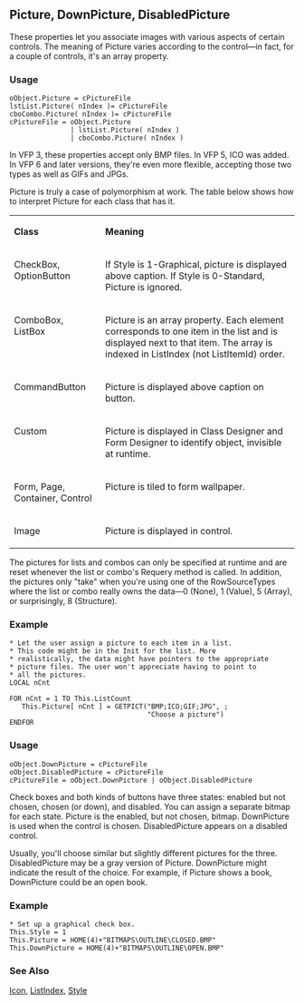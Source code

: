 ## Picture, DownPicture, DisabledPicture

These properties let you associate images with various aspects of certain controls. The meaning of Picture varies according to the control&mdash;in fact, for a couple of controls, it's an array property. 

### Usage

```foxpro
oObject.Picture = cPictureFile
lstList.Picture( nIndex )= cPictureFile
cboCombo.Picture( nIndex )= cPictureFile
cPictureFile = oObject.Picture
               | lstList.Picture( nIndex )
               | cboCombo.Picture( nIndex )
```

In VFP 3, these properties accept only BMP files. In VFP 5, ICO was added. In VFP 6 and later versions, they're even more flexible, accepting those two types as well as GIFs and JPGs.

Picture is truly a case of polymorphism at work. The table below shows how to interpret Picture for each class that has it. 

<table>
<tr>
  <td width="32%" valign="top">
  <p><b>Class</b></p>
  </td>
  <td width=68% valign=top>
  <p><b>Meaning</b></p>
  </td>
 </tr>
<tr>
  <td width="32%" valign="top">
  <p>CheckBox, OptionButton</p>
  </td>
  <td width=68% valign=top>
  <p>If Style is 1-Graphical, picture is displayed above caption. If Style is 0-Standard, Picture is ignored.</p>
  </td>
 </tr>
<tr>
  <td width="32%" valign="top">
  <p>ComboBox, ListBox</p>
  </td>
  <td width=68% valign=top>
  <p>Picture is an array property. Each element corresponds to one item in the list and is displayed next to that item. The array is indexed in ListIndex (not ListItemId) order.</p>
  </td>
 </tr>
<tr>
  <td width="32%" valign="top">
  <p>CommandButton</p>
  </td>
  <td width=68% valign=top>
  <p>Picture is displayed above caption on button.</p>
  </td>
 </tr>
<tr>
  <td width="32%" valign="top">
  <p>Custom</p>
  </td>
  <td width=68% valign=top>
  <p>Picture is displayed in Class Designer and Form Designer to identify object, invisible at runtime.</p>
  </td>
 </tr>
<tr>
  <td width="32%" valign="top">
  <p>Form, Page, Container, Control</p>
  </td>
  <td width=68% valign=top>
  <p>Picture is tiled to form wallpaper.</p>
  </td>
 </tr>
<tr>
  <td width="32%" valign="top">
  <p>Image</p>
  </td>
  <td width=68% valign=top>
  <p>Picture is displayed in control.</p>
  </td>
 </tr>
</table>

The pictures for lists and combos can only be specified at runtime and are reset whenever the list or combo's Requery method is called. In addition, the pictures only "take" when you're using one of the RowSourceTypes where the list or combo really owns the data&mdash;0 (None), 1 (Value), 5 (Array), or surprisingly, 8 (Structure).

### Example

```foxpro
* Let the user assign a picture to each item in a list.
* This code might be in the Init for the list. More
* realistically, the data might have pointers to the appropriate
* picture files. The user won't appreciate having to point to
* all the pictures.
LOCAL nCnt

FOR nCnt = 1 TO This.ListCount
   This.Picture[ nCnt ] = GETPICT("BMP;ICO;GIF;JPG", ;
                                  "Choose a picture")
ENDFOR
```
### Usage

```foxpro
oObject.DownPicture = cPictureFile
oObject.DisabledPicture = cPictureFile
cPictureFile = oObject.DownPicture | oObject.DisabledPicture
```

Check boxes and both kinds of buttons have three states: enabled but not chosen, chosen (or down), and disabled. You can assign a separate bitmap for each state. Picture is the enabled, but not chosen, bitmap. DownPicture is used when the control is chosen. DisabledPicture appears on a disabled control. 

Usually, you'll choose similar but slightly different pictures for the three. DisabledPicture may be a gray version of Picture. DownPicture might indicate the result of the choice. For example, if Picture shows a book, DownPicture could be an open book.

### Example

```foxpro
* Set up a graphical check box.
This.Style = 1
This.Picture = HOME(4)+"BITMAPS\OUTLINE\CLOSED.BMP"
This.DownPicture = HOME(4)+"BITMAPS\OUTLINE\OPEN.BMP"
```
### See Also

[Icon](s4g602.md), [ListIndex](s4g515.md), [Style](s4g543.md)